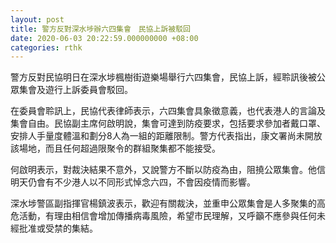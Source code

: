 ```yaml
---
layout: post
title: 警方反對深水埗辦六四集會　民協上訴被駁回
date: 2020-06-03 20:22:59.000000000 +08:00
categories: rthk
---
```


警方反對民協明日在深水埗楓樹街遊樂場舉行六四集會，民協上訴，經聆訊後被公眾集會及遊行上訴委員會駁回。

在委員會聆訊上，民協代表律師表示，六四集會具象徵意義，也代表港人的言論及集會自由。民協副主席何啟明說，集會可達到防疫要求，包括要求參加者戴口罩、安排人手量度體溫和劃分8人為一組的距離限制。警方代表指出，康文署尚未開放該場地，而且任何超過限聚令的群組聚集都不能接受。

何啟明表示，對裁決結果不意外，又說警方不斷以防疫為由，阻撓公眾集會。他信明天仍會有不少港人以不同形式悼念六四，不會因疫情而影響。

深水埗警區副指揮官楊鎮波表示，歡迎有關裁決，並重申公眾集會是人多聚集的高危活動，有理由相信會增加傳播病毒風險，希望市民理解，又呼籲不應參與任何未經批准或受禁的集結。
